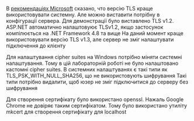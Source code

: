 В [рекомендаціях Microsoft](https://docs.microsoft.com/en-us/dotnet/framework/network-programming/tls) сказано, что версію TLS краще використовувати системну.
Але можно виставити потрібну в конфігурації сервера. Для демонстрації було виставлено TLS v1.2.
ASP.NET автоматично налаштовуює TLSv1.2, якщо застосунок компілюється на .NET Framework 4.8 та вище
На даний момент краще використовувати версію TLS v1.3, але сервер не зміг налаштувати підключення до клієнту

Для налаштування cipher suites на Windows потрібно міняти системні налаштування.
Тому в цій лабораторній роботі не було налаштовано кастомні cipher suites.
В системних налаштуванях є такі типи як TLS_PSK_WITH_NULL_SHA256, що не використовують шифрування
Такі типи потрібно видалити, щоб юзер не зміг підключитися до серверу без шифрування

Для створення сертифікату було використано openssl.
Нажаль Google Chrome не довіряє таким сертифікатом.
Тому було використано утиліту mkcert для створення сертифікату для localhost
